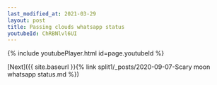 ```yaml
---
last_modified_at: 2021-03-29
layout: post
title: Passing clouds whatsapp status
youtubeId: ChRBNlvl6UI
---
```



{% include youtubePlayer.html id=page.youtubeId %}

[Next]({{ site.baseurl }}{% link split1/_posts/2020-09-07-Scary moon whatsapp status.md %})
